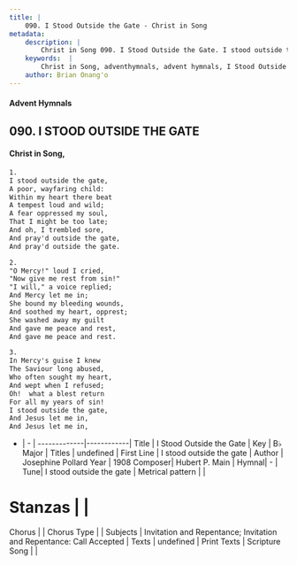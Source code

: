 ```yaml
---
title: |
    090. I Stood Outside the Gate - Christ in Song
metadata:
    description: |
        Christ in Song 090. I Stood Outside the Gate. I stood outside the gate, A poor, wayfaring child: Within my heart there beat A tempest loud and wild; A fear oppressed my soul, That I might be too late; And oh, I trembled sore, And pray'd outside the gate, And pray'd outside the gate.
    keywords:  |
        Christ in Song, adventhymnals, advent hymnals, I Stood Outside the Gate, I stood outside the gate. 
    author: Brian Onang'o
---
```


#### Advent Hymnals
## 090. I STOOD OUTSIDE THE GATE
####  Christ in Song,

```txt
1.
I stood outside the gate,
A poor, wayfaring child:
Within my heart there beat
A tempest loud and wild;
A fear oppressed my soul,
That I might be too late;
And oh, I trembled sore,
And pray'd outside the gate,
And pray'd outside the gate.

2.
"O Mercy!" loud I cried,
"Now give me rest from sin!"
"I will," a voice replied;
And Mercy let me in;
She bound my bleeding wounds,
And soothed my heart, opprest;
She washed away my guilt
And gave me peace and rest,
And gave me peace and rest. 

3.
In Mercy's guise I knew
The Saviour long abused,
Who often sought my heart,
And wept when I refused;
Oh!  what a blest return
For all my years of sin!
I stood outside the gate,
And Jesus let me in,
And Jesus let me in,

```

- |   -  |
-------------|------------|
Title | I Stood Outside the Gate |
Key | B♭ Major |
Titles | undefined |
First Line | I stood outside the gate |
Author | Josephine Pollard
Year | 1908
Composer| Hubert P. Main |
Hymnal|  - |
Tune| I stood outside the gate |
Metrical pattern | |
# Stanzas |  |
Chorus |  |
Chorus Type |  |
Subjects | Invitation and Repentance; Invitation and Repentance: Call Accepted |
Texts | undefined |
Print Texts | 
Scripture Song |  |
    
